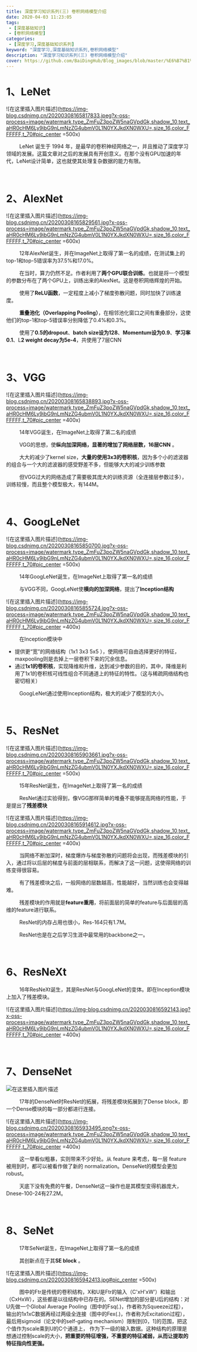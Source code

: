 ```yaml
---
title: 深度学习知识系列(三) 卷积网络模型介绍
date: 2020-04-03 11:23:05
tags:
 - [深度基础知识]
 - [卷积网络模型]
categories: 
 - [深度学习,深度基础知识系列]
keyword: "深度学习,深度基础知识系列,卷积网络模型"
description: "深度学习知识系列(三) 卷积网络模型介绍"
cover: https://github.com/BaiDingHub/Blog_images/blob/master/%E6%B7%B1%E5%BA%A6%E5%AD%A6%E4%B9%A0/%E6%B7%B1%E5%BA%A6%E5%AD%A6%E4%B9%A0%E7%9F%A5%E8%AF%86%E7%B3%BB%E5%88%97/%E6%B7%B1%E5%BA%A6%E5%AD%A6%E4%B9%A0%E7%9F%A5%E8%AF%86%E7%B3%BB%E5%88%97(%E4%B8%89)%20%E5%8D%B7%E7%A7%AF%E7%BD%91%E7%BB%9C%E6%A8%A1%E5%9E%8B%E4%BB%8B%E7%BB%8D/cover.png?raw=true
---
```



# 1、LeNet

![在这里插入图片描述](https://img-blog.csdnimg.cn/20200308165817833.jpeg?x-oss-process=image/watermark,type_ZmFuZ3poZW5naGVpdGk,shadow_10,text_aHR0cHM6Ly9ibG9nLmNzZG4ubmV0L1N0YXJkdXN0WXU=,size_16,color_FFFFFF,t_70#pic_center =500x)



 &emsp; &emsp; LeNet 诞生于 1994 年，是最早的卷积神经网络之一，并且推动了深度学习领域的发展。这篇文章对之后的发展具有开创意义。在那个没有GPU加速的年代，LeNet设计简单，这也就使其处理复杂数据的能力有限。

<br>

# 2、AlexNet

![在这里插入图片描述](https://img-blog.csdnimg.cn/20200308165829561.jpg?x-oss-process=image/watermark,type_ZmFuZ3poZW5naGVpdGk,shadow_10,text_aHR0cHM6Ly9ibG9nLmNzZG4ubmV0L1N0YXJkdXN0WXU=,size_16,color_FFFFFF,t_70#pic_center =600x)



 &emsp; &emsp; 12年AlexNet诞生，并在ImageNet上取得了第一名的成绩，在测试集上的top-1和top-5错误率为37.5%和17.0%。

 &emsp; &emsp; 在当时，算力仍然不足。作者利用了**两个GPU联合训练**。也就是将一个模型的参数分布在了两个GPU上，训练出来的AlexNet。这是卷积网络辉煌的开始。

 &emsp; &emsp; 使用了**ReLU函数**，一定程度上减小了梯度弥散问题，同时加快了训练速度。

 &emsp; &emsp; **重叠池化（Overlapping Pooling）**，在相邻池化窗口之间有重叠部分，这使他们的top-1和top-5错误率分别降低了0.4%和0.3%。

 &emsp; &emsp; 使用了**0.5的dropout**、**batch size设为128**、**Momentum设为0.9**、**学习率0.1**、L**2 weight decay为5e-4**，共使用了7层CNN

<br>

# 3、VGG

![在这里插入图片描述](https://img-blog.csdnimg.cn/20200308165838893.jpg?x-oss-process=image/watermark,type_ZmFuZ3poZW5naGVpdGk,shadow_10,text_aHR0cHM6Ly9ibG9nLmNzZG4ubmV0L1N0YXJkdXN0WXU=,size_16,color_FFFFFF,t_70#pic_center =400x)

 &emsp; &emsp; 14年VGG诞生，在ImageNet上取得了第二名的成绩

 &emsp; &emsp; VGG的思想，使**纵向加深网络，显著的增加了网络层数，16层CNN** 。

 &emsp; &emsp; 大大的减少了kernel size，**大量的使用3x3的卷积核**，因为多个小的滤波器的组合与一个大的滤波器的感受野差不多，但能够大大的减少训练参数

 &emsp; &emsp; 但VGG过大的网络造成了需要极其庞大的训练资源（全连接层参数过多），训练较慢，而且整个模型极大，有144M。

<br>

# 4、GoogLeNet

![在这里插入图片描述](https://img-blog.csdnimg.cn/20200308165850700.jpg?x-oss-process=image/watermark,type_ZmFuZ3poZW5naGVpdGk,shadow_10,text_aHR0cHM6Ly9ibG9nLmNzZG4ubmV0L1N0YXJkdXN0WXU=,size_16,color_FFFFFF,t_70#pic_center =500x)

 &emsp; &emsp; 14年GoogLeNet诞生，在ImageNet上取得了第一名的成绩

 &emsp; &emsp; 与VGG不同，GoogLeNet使**横向的加深网络**，提出了**Inception结构**

![在这里插入图片描述](https://img-blog.csdnimg.cn/20200308165855724.jpg?x-oss-process=image/watermark,type_ZmFuZ3poZW5naGVpdGk,shadow_10,text_aHR0cHM6Ly9ibG9nLmNzZG4ubmV0L1N0YXJkdXN0WXU=,size_16,color_FFFFFF,t_70#pic_center =400x)

 &emsp; &emsp; 在Inception模块中

-  提供更“宽”的网络结构（1x1 3x3 5x5 ），使网络可自由选择更好的特征，maxpooling则是去掉上一层卷积下来的冗余信息。
- 通过**1x1的卷积核**，实现降维和升维，达到减少参数的目的，其中，降维是利用了1x1的卷积核可线性组合不同通道上的特征的特性。（这与稀疏网络结构也密切相关）

 &emsp; &emsp; GoogLeNet通过使用Inception结构，极大的减少了模型的大小。

<br>

# 5、ResNet

![在这里插入图片描述](https://img-blog.csdnimg.cn/20200308165903661.jpg?x-oss-process=image/watermark,type_ZmFuZ3poZW5naGVpdGk,shadow_10,text_aHR0cHM6Ly9ibG9nLmNzZG4ubmV0L1N0YXJkdXN0WXU=,size_16,color_FFFFFF,t_70#pic_center =500x)

 &emsp; &emsp; 15年ResNet诞生，在ImageNet上取得了第一名的成绩

 &emsp; &emsp; ResNet通过实验得到，像VGG那样简单的堆叠不能够提高网络的性能，于是提出了**残差模块**

![在这里插入图片描述](https://img-blog.csdnimg.cn/20200308165914612.jpg?x-oss-process=image/watermark,type_ZmFuZ3poZW5naGVpdGk,shadow_10,text_aHR0cHM6Ly9ibG9nLmNzZG4ubmV0L1N0YXJkdXN0WXU=,size_16,color_FFFFFF,t_70#pic_center =400x)

 &emsp; &emsp; 当网络不断加深时，梯度爆炸与梯度弥散的问题将会出现，而残差模块的引入，通过将以后层的梯度与前面的层相联系，而解决了这一问题，这使得网络的训练变得很容易。

 &emsp; &emsp; 有了残差模块之后，一般网络的层数越高，性能越好，当然训练也会变得越难。

 &emsp; &emsp; 残差模块的作用就是**feature重用**，将前面层的简单的feature与后面层的高维的feature进行联系。

 &emsp; &emsp; ResNet的内存占用也很小，Res-164只有1.7M。

 &emsp; &emsp; ResNet也是在之后学习生涯中最常用的backbone之一。

<br>

# 6、ResNeXt

 &emsp; &emsp; 16年ResNeXt诞生，其是ResNet与GoogLeNet的变体。即在Inception模块上加入了残差模块。

![在这里插入图片描述](https://img-blog.csdnimg.cn/2020030816592143.jpg?x-oss-process=image/watermark,type_ZmFuZ3poZW5naGVpdGk,shadow_10,text_aHR0cHM6Ly9ibG9nLmNzZG4ubmV0L1N0YXJkdXN0WXU=,size_16,color_FFFFFF,t_70#pic_center =400x)

<br>

# 7、DenseNet

![在这里插入图片描述](https://img-blog.csdnimg.cn/20200308165929214.png?x-oss-process=image/watermark,type_ZmFuZ3poZW5naGVpdGk,shadow_10,text_aHR0cHM6Ly9ibG9nLmNzZG4ubmV0L1N0YXJkdXN0WXU=,size_16,color_FFFFFF,t_70#pic_center)

 &emsp; &emsp; 17年的DenseNet时ResNet的拓展，将残差模块拓展到了Dense block，即一个Dense模块的每一部分都进行连接。

![在这里插入图片描述](https://img-blog.csdnimg.cn/20200308165933495.png?x-oss-process=image/watermark,type_ZmFuZ3poZW5naGVpdGk,shadow_10,text_aHR0cHM6Ly9ibG9nLmNzZG4ubmV0L1N0YXJkdXN0WXU=,size_16,color_FFFFFF,t_70#pic_center =400x)

 &emsp; &emsp; 这一举看似粗暴，实则带来不少好处。从 feature 来考虑，每一层 feature 被用到时，都可以被看作做了新的 normalization。DenseNet的模型会更加robust。

 &emsp; &emsp; 天底下没有免费的午餐，DenseNet这一操作也是其模型变得机器庞大，Dnese-100-24有27.2M。

<br>

# 8、SeNet

 &emsp; &emsp; 17年SeNet诞生，在ImageNet上取得了第一名的成绩

 &emsp; &emsp; 其创新点在于其**SE block** 。

![在这里插入图片描述](https://img-blog.csdnimg.cn/20200308165942413.jpg#pic_center =500x)

 &emsp; &emsp; 图中的Ftr是传统的卷积结构，X和U是Ftr的输入（C'xH'xW'）和输出（CxHxW），这些都是以往结构中已存在的。SENet增加的部分是U后的结构：对U先做一个Global Average Pooling（图中的Fsq(.)，作者称为Squeeze过程），输出的1x1xC数据再经过两级全连接（图中的Fex(.)，作者称为Excitation过程），最后用sigmoid（论文中的self-gating mechanism）限制到[0，1]的范围，把这个值作为scale乘到U的C个通道上， 作为下一级的输入数据。这种结构的原理是想通过控制scale的大小，**把重要的特征增强，不重要的特征减弱，从而让提取的特征指向性更强。**

